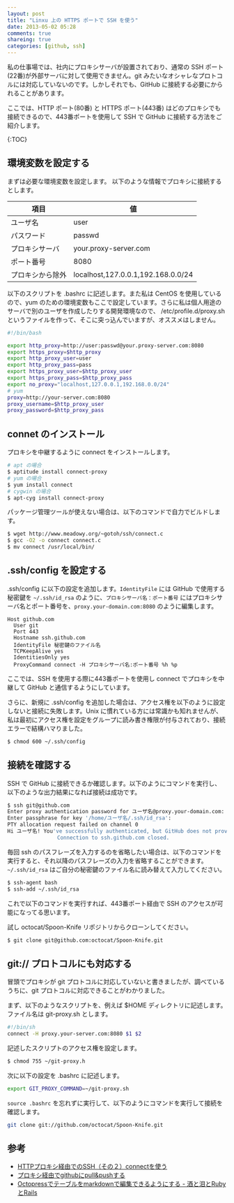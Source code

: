 ```yaml
---
layout: post
title: "Linxu 上の HTTPS ポートで SSH を使う"
date: 2013-05-02 05:28
comments: true
shareing: true
categories: [github, ssh]
---
```


私の仕事場では、社内にプロキシサーバが設置されており、通常の SSH ポート(22番)が外部サーバに対して使用できません。git みたいなオシャレなプロトコルには対応していないのです。しかしそれでも、GitHub に接続する必要にかられることがあります。

ここでは、HTTP ポート(80番) と HTTPS ポート(443番) はどのプロキシでも接続できるので、443番ポートを使用して SSH で GitHub に接続する方法をご紹介します。

<!-- more -->

{:TOC}

環境変数を設定する
------------------

まずは必要な環境変数を設定します。
以下のような情報でプロキシに接続するとします。

 項目                   | 値                                
 -----------------------|-----------------------------------
 ユーザ名               | user                               
 パスワード             | passwd                            
 プロキシサーバ         | your.proxy-server.com             
 ポート番号             | 8080                              
 プロキシから除外       | localhost,127.0.0.1,192.168.0.0/24


以下のスクリプトを .bashrc に記述します。また私は CentOS を使用しているので、yum のための環境変数もここで設定しています。さらに私は個人用途のサーバで別のユーザを作成したりする開発環境なので、 /etc/profile.d/proxy.sh というファイルを作って、そこに突っ込んでいますが、オススメはしません。
```bash
#!/bin/bash

export http_proxy=http://user:passwd@your.proxy-server.com:8080
export https_proxy=$http_proxy
export http_proxy_user=user
export http_proxy_pass=pass
export https_proxy_user=$http_proxy_user
export https_proxy_pass=$http_proxy_pass
export no_proxy="localhost,127.0.0.1,192.168.0.0/24"
# yum
proxy=http://your-server.com:8080
proxy_username=$http_proxy_user
proxy_password=$http_proxy_pass
```

connet のインストール
---------------------
プロキシを中継するように connect をインストールします。

```bash connectのインストール
# apt の場合
$ aptitude install connect-proxy
# yum の場合
$ yum install connect
# cygwin の場合
$ apt-cyg install connect-proxy
```

パッケージ管理ツールが使えない場合は、以下のコマンドで自力でビルドします。
```bash
$ wget http://www.meadowy.org/~gotoh/ssh/connect.c
$ gcc -O2 -o connect connect.c
$ mv connect /usr/local/bin/
```

.ssh/config を設定する
----------------------
.ssh/config に以下の設定を追加します。`IdentityFile` には GitHub で使用する秘密鍵を `~/.ssh/id_rsa`  のように、`プロキシサーバ名：ポート番号` にはプロキシサーバ名とポート番号を、`proxy.your-domain.com:8080` のように編集します。

```
Host github.com
  User git
  Port 443
  Hostname ssh.github.com
  IdentityFile 秘密鍵のファイル名
  TCPKeepAlive yes
  IdentitiesOnly yes
  ProxyCommand connect -H プロキシサーバ名:ポート番号 %h %p
```

ここでは、SSH を使用する際に443番ポートを使用し connect でプロキシを中継して GitHub と通信するようにしています。

さらに、新規に .ssh/config を追加した場合は、アクセス権を以下のように設定しないと接続に失敗します。Unix に慣れている方には常識かも知れませんが、私は最初にアクセス権を設定をグループに読み書き権限が付与されており、接続エラーで結構ハマりました。

```bash
$ chmod 600 ~/.ssh/config
```

接続を確認する
--------------
SSH で GitHub に接続できるか確認します。以下のようにコマンドを実行し、以下のような出力結果になれば接続は成功です。

```bash
$ ssh git@github.com
Enter proxy authentication password for ユーザ名@proxy.your-domain.com:
Enter passphrase for key '/home/ユーザ名/.ssh/id_rsa':
PTY allocation request failed on channel 0
Hi ユーザ名! You've successfully authenticated, but GitHub does not provide shell access.
                Connection to ssh.github.com closed.
```

毎回 ssh のパスフレーズを入力するのを省略したい場合は、以下のコマンドを実行すると、それ以降のパスフレーズの入力を省略することができます。 `~/.ssh/id_rsa` はご自分の秘密鍵のファイル名に読み替えて入力してください。
```bash
$ ssh-agent bash
$ ssh-add ~/.ssh/id_rsa
```

これで以下のコマンドを実行すれば、443番ポート経由で SSH のアクセスが可能になってる思います。

試し octocat/Spoon-Knife リポジトリからクローンしてください。
```bash
$ git clone git@github.com:octocat/Spoon-Knife.git
```

git:// プロトコルにも対応する
-----------------------------
冒頭でプロキシが git プロトコルに対応していないと書きましたが、調べているうちに、git プロトコルに対応できることがわかりました。

まず、以下のようなスクリプトを、例えば $HOME ディレクトリに記述します。ファイル名は git-proxy.sh とします。
```bash ~/git-proxy.sh
#!/bin/sh
connect -H proxy.your-server.com:8080 $1 $2
```

記述したスクリプトのアクセス権を設定します。
```bash
$ chmod 755 ~/git-proxy.h
```

次に以下の設定を .bashrc に記述します。
```bash
export GIT_PROXY_COMMAND=~/git-proxy.sh
```

`source .bashrc` を忘れずに実行して、以下のようにコマンドを実行して接続を確認します。
```bash
git clone git://github.com/octocat/Spoon-Knife.git
```

参考
----
- [HTTPプロキシ経由でのSSH（その２）connectを使う](http://d.hatena.ne.jp/takuya_1st/20110813/1313223707)
- [プロキシ経由でgithubにpull&pushする](http://nobeans.hatenablog.com/entry/20090520/1242835619)
- [Octopressでテーブルをmarkdownで編集できるようにする - 酒と泪とRubyとRails](http://morizyun.github.io/blog/octopress-table-tag-css/)
